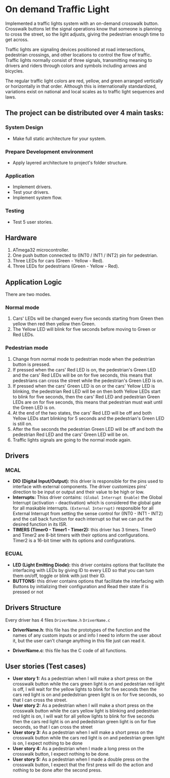 # On demand Traffic Light
Implemented a traffic lights system with an on-demand crosswalk button. Crosswalk buttons let the signal operations know that someone is planning to cross the street, so the light adjusts, giving the pedestrian enough time to get across.  

Traffic lights are signaling devices positioned at road intersections, pedestrian crossings, and other locations to control the flow of traffic. Traffic lights normally consist of three signals, transmitting meaning to drivers and riders through colors and symbols including arrows and bicycles.  

The regular traffic light colors are red, yellow, and green arranged vertically or horizontally in that order. Although this is internationally standardized, variations exist on national and local scales as to traffic light sequences and laws.  

## The project can be distributed over 4 main tasks:

### System Design
* Make full static architecture for your system.

### Prepare Development environment
* Apply layered architecture to project's folder structure.

### Application
* Implement drivers.
* Test your drivers.
* Implement system flow.

### Testing
* Test 5 user stories.
  
  
## Hardware
1. ATmega32 microcontroller.
2. One push button connected to (INT0 / INT1 / INT2) pin for pedestrian.
3. Three LEDs for cars (Green - Yellow - Red).
4. Three LEDs for pedestrians (Green - Yellow - Red).

## Application Logic
There are two modes.

### Normal mode
1. Cars' LEDs will be changed every five seconds starting from Green then yellow then red then yellow then Green.
2. The Yellow LED will blink for five seconds before moving to Green or Red LEDs.

### Pedestrian mode
1. Change from normal mode to pedestrian mode when the pedestrian button is pressed.
2. If pressed when the cars' Red LED is on, the pedestrian's Green LED and the cars' Red LEDs will be on for five seconds, this means that pedestrians can cross the street while the pedestrian's Green LED is on.
3. If pressed when the cars' Green LED is on or the cars' Yellow LED is blinking, the pedestrian Red LED will be on then both Yellow LEDs start to blink for five seconds, then the cars' Red LED and pedestrian Green LEDs are on for five seconds, this means that pedestrian must wait until the Green LED is on.
4. At the end of the two states, the cars' Red LED will be off and both Yellow LEDs start blinking for 5 seconds and the pedestrian's Green LED is still on.
5. After the five seconds the pedestrian Green LED will be off and both the pedestrian Red LED and the cars' Green LED will be on.
6. Traffic lights signals are going to the normal mode again.

## Drivers

### MCAL
* **DIO (Digital Input/Output):** this driver is responsible for the pins used to interface with external components. The driver customizes pins' direction to be input or output and their value to be high or low.
* **Interrupts:** 
Thiss driver contains:
`(Global Interrupt Enable)` the Global Interrupt (activation - deactivation) which is considered the global gate for all maskable interrupts.
`(External Interrupt)` responsible for all External Interrupt from setting the sense control for (INT0 - INT1 - INT2) and the call back function for each interrupt so that we can put the desired function in its ISR. 
* **TIMERS (Timer0 - Timer1 - Timer2):** this driver has 3 timers. Timer0 and Timer2 are 8-bit timers with their options and configurations. Timer2 is a 16-bit timer with its options and configurations.

### ECUAL
* **LED (Light Emitting Diode):** this driver contains options that facilitate the interfacing with LEDs by giving ID to every LED so that you can turn them on/off, toggle or blink with just their ID.
* **BUTTONS:** this driver contains options that facilitate the interfacing with Buttons by initializing their configuration and Read their state if is pressed or not 
## Drivers Structure
Every driver has 4 files `DriverName.h`  `DriverName.c`

* **DriverName.h**: this file has the prototypes of the function and the names of any custom inputs or and info I need to inform the user about it, but the user can't change anything in this file just can read it.

* **DriverName.c**: this file has the C code of all functions.



## User stories (Test cases)
* **User story 1:** As a pedestrian when I will make a short press on the crosswalk button while the cars green light is on and pedestrian red light is off, I will wait for the yellow lights to blink for five seconds then the cars red light is on and pededstrian green light is on for five seconds, so that I can cross the street.
* **User story 2:** As a pedestrian when I will make a short press on the crosswalk button while the cars yellow light is blinking and pedestrian red light is on, I will wait for all yellow lights to blink for five seconds then the cars red light is on and pededstrian green light is on for five seconds, so that I can cross the street
* **User story 3:** As a pedestrian when I will make a short press on the crosswalk button while the cars red light is on and pedestrian green light is on, I expect nothing to be done
* **User story 4:** As a pedestrian when I made a long press on the crosswalk button, I expect nothing to be done.
* **User story 5:** As a pedestrian when I made a double press on the crosswalk button, I expect that the first press will do the action and nothing to be done after the second press. 
